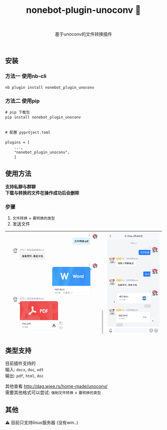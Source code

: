 <h1 align="center">nonebot-plugin-unoconv 🔧</h1></br>

<p align="center">基于unoconv的文件转换插件</p></br>


## 安装
### 方法一 使用nb-cli
```
nb plugin install nonebot_plugin_unoconv
```

### 方法二 使用pip
```
# pip 下载包
pip install nonebot_plugin_unoconv


# 配置 pyproject.toml

plugins = [
    ...,
    "nonebot_plugin_unoconv",
    ]

```

## 使用方法
**支持私聊与群聊**  
**下载与转换的文件在操作成功后会删除**
### 步骤
1. `文件转换` +  `要转换的类型`  
2. 发送文件  


| ![image](https://github.com/Zeta-qixi/nonebot-plugin-unoconv/blob/master/image/demo1.png) | ![image](https://github.com/Zeta-qixi/nonebot-plugin-unoconv/blob/master/image/demo2.png) |
|:--:|:--:|


## 类型支持
目前插件支持的  
输入:  `docx`, `doc`, `odt`  
输出:  `pdf`, `html`, `doc`  

其他查看 http://dag.wiee.rs/home-made/unoconv/   
需要其他格式可以尝试:
`强制文件转换` +  `要转换的类型`  


## 其他
⚠️ 目前只支持linux服务器 (没有win..)